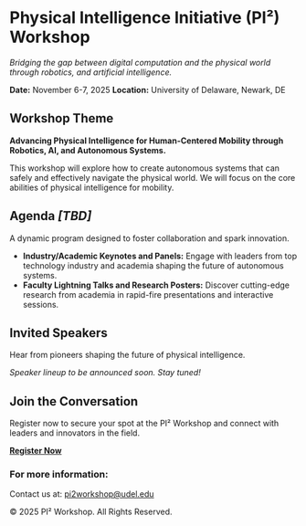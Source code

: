 # Physical Intelligence Initiative (PI²) Workshop

*Bridging the gap between digital computation and the physical world through robotics, and artificial intelligence.*

**Date:** November 6-7, 2025
**Location:** University of Delaware, Newark, DE

## Workshop Theme

**Advancing Physical Intelligence for Human-Centered Mobility through Robotics, AI, and Autonomous Systems.**

This workshop will explore how to create autonomous systems that can safely and effectively navigate the physical world. 
We will focus on the core abilities of physical intelligence for mobility.

## Agenda *[TBD]*

A dynamic program designed to foster collaboration and spark innovation.

* **Industry/Academic Keynotes and Panels:** Engage with leaders from top technology industry and academia shaping the future of autonomous systems.
* **Faculty Lightning Talks and Research Posters:** Discover cutting-edge research from academia in rapid-fire presentations and interactive sessions.

## Invited Speakers

Hear from pioneers shaping the future of physical intelligence.

*Speaker lineup to be announced soon. Stay tuned!*

## Join the Conversation

Register now to secure your spot at the PI² Workshop and connect with leaders and innovators in the field.

[**Register Now**](https://udel.edu/~ghuang/)

### For more information:

Contact us at: [pi2workshop@udel.edu](mailto:pi2workshop@udel.edu)

© 2025 PI² Workshop. All Rights Reserved.
